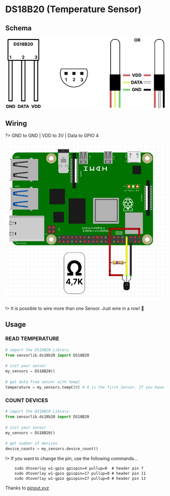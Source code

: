 # DS18B20 (Temperature Sensor)

## Schema

![schema](schema_ds18b20.png ':size=450')

## Wiring

?> GND to GND | VDD to 3V | Data to GPIO 4

![schema](raspberry_ds18b20.png ':size=450')

!> It is possible to wire more than one Sensor. Just wire in a row! 🙂 

## Usage

### READ TEMPERATURE

```python
# import the DS18B20 Library
from sensorlib.ds18b20 import DS18B20

# init your sensor
my_sensors = DS18B20()

# get data from sensor with tempC
temperature = my_sensors.tempC(0) # 0 is the first Sensor. If you have more than one, just change the number (0, 1, 2, 3 ...)
```

### COUNT DEVICES

```python
# import the DS18B20 Library
from sensorlib.ds18b20 import DS18B20

# init your sensor
my_sensors = DS18B20()

# get number of devices
device_counts = my_sensors.device_count()
```

!> If you want to change the pin, use the following commands... 

```shell
    sudo dtoverlay w1-gpio gpiopin=4 pullup=0  # header pin 7
    sudo dtoverlay w1-gpio gpiopin=17 pullup=0 # header pin 11
    sudo dtoverlay w1-gpio gpiopin=27 pullup=0 # header pin 13
```

Thanks to [pinout.xyz](https://pinout.xyz/pinout/1_wire#)